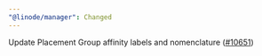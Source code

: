 ```yaml
---
"@linode/manager": Changed
---
```


Update Placement Group affinity labels and nomenclature  ([#10651](https://github.com/linode/manager/pull/10651))

